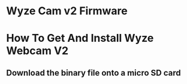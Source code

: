 # Wyze Cam v2 Firmware
# How To Get And Install Wyze Webcam V2

## Download the binary file onto a micro SD card 
